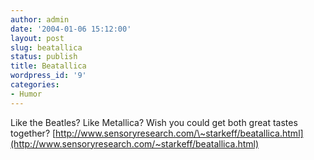 ```yaml
---
author: admin
date: '2004-01-06 15:12:00'
layout: post
slug: beatallica
status: publish
title: Beatallica
wordpress_id: '9'
categories:
- Humor
---
```


Like the Beatles? Like Metallica? Wish you could get both great tastes
together?
[http://www.sensoryresearch.com/\~starkeff/beatallica.html](http://www.sensoryresearch.com/~starkeff/beatallica.html)
